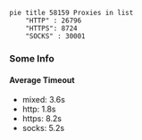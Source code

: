 
```mermaid
pie title 58159 Proxies in list
    "HTTP" : 26796
    "HTTPS": 8724
    "SOCKS" : 30001
```

### Some Info
#### Average Timeout

- mixed: 3.6s
- http: 1.8s
- https: 8.2s
- socks: 5.2s